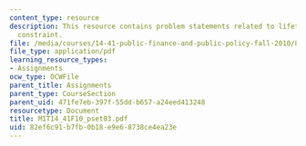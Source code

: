 ```yaml
---
content_type: resource
description: This resource contains problem statements related to lifetime budget
  constraint.
file: /media/courses/14-41-public-finance-and-public-policy-fall-2010/82ef6c91b7fb0b18e9e68738ce4ea23e_MIT14_41F10_pset03.pdf
file_type: application/pdf
learning_resource_types:
- Assignments
ocw_type: OCWFile
parent_title: Assignments
parent_type: CourseSection
parent_uid: 471fe7eb-397f-55dd-b657-a24eed413248
resourcetype: Document
title: MIT14_41F10_pset03.pdf
uid: 82ef6c91-b7fb-0b18-e9e6-8738ce4ea23e
---
```

